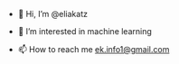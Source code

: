 - 👋 Hi, I’m @eliakatz
- 👀 I’m interested in machine learning

- 📫 How to reach me ek.info1@gmail.com

<!---
eliakatz/eliakatz is a ✨ special ✨ repository because its `README.md` (this file) appears on your GitHub profile.
You can click the Preview link to take a look at your changes.
--->
